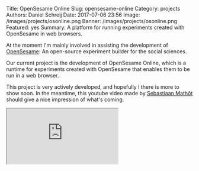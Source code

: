 Title: OpenSesame Online
Slug: opensesame-online
Category: projects
Authors: Daniel Schreij
Date: 2017-07-06 23:56
Image: /images/projects/osonline.png
Banner: /images/projects/osonline.png
Featured: yes
Summary: A platform for running experiments created with OpenSesame in web browsers.

At the moment I'm mainly involved in assisting the development of [OpenSesame](http://osdoc.cogsci.nl): An open-source experiment builder for the social sciences. 

Our current project is the development of OpenSesame Online, which is a runtime for experiments created with OpenSesame that enables them to be run in a web browser. 

This project is very actively developed, and hopefully I there is more to show soon. In the meantime, this youtube video made by [Sebastiaan Mathôt](http://cogsci.nl/smathot) should give a nice impression of what's coming:

<div class="embed-responsive embed-responsive-16by9">
<iframe class="embed-responsive-item" src="https://www.youtube.com/embed/bYW0sy_KAx4" allowfullscreen></iframe>
</div>